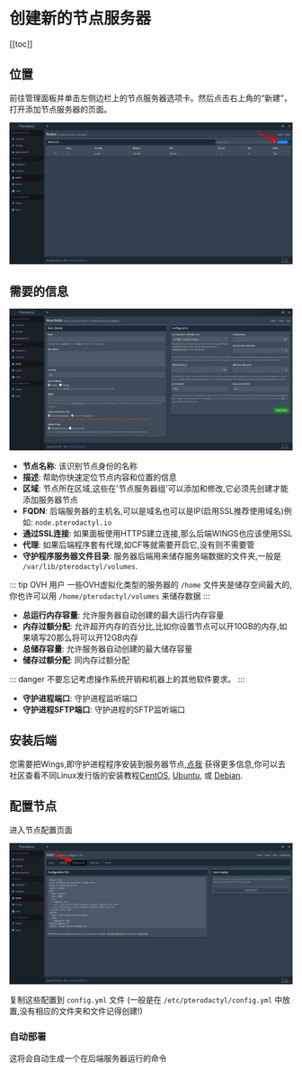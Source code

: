# 创建新的节点服务器

[[toc]]
 
## 位置
前往管理面板并单击左侧边栏上的节点服务器选项卡。然后点击右上角的“新建”，打开添加节点服务器的页面。

![](../../../.vuepress/public/community/config/nodes/pterodactyl_add_node_create_button.png)

## 需要的信息

![](../../../.vuepress/public/community/config/nodes/pterodactyl_add_node_new_page.png)

* **节点名称**: 该识别节点身份的名称
* **描述**: 帮助你快速定位节点内容和位置的信息
* **区域**: 节点所在区域,这些在'节点服务器组'可以添加和修改,它必须先创建才能添加服务器节点
* **FQDN**: 后端服务器的主机名,可以是域名也可以是IP(启用SSL推荐使用域名)例如: `node.pterodactyl.io`
* **通过SSL连接**: 如果面板使用HTTPS建立连接,那么后端WINGS也应该使用SSL
* **代理**: 如果后端程序套有代理,如CF等就需要开启它,没有则不需要管
* **守护程序服务器文件目录**: 服务器后端用来储存服务端数据的文件夹,一般是 `/var/lib/pterodactyl/volumes`.

::: tip OVH 用户
一些OVH虚拟化类型的服务器的 `/home` 文件夹是储存空间最大的,你也许可以用 `/home/pterodactyl/volumes` 来储存数据
:::

* **总运行内存容量**: 允许服务器自动创建的最大运行内存容量
* **内存过额分配**: 允许超开内存的百分比,比如你设置节点可以开10GB的内存,如果填写20那么将可以开12GB内存
* **总储存容量**: 允许服务器自动创建的最大储存容量
* **储存过额分配**: 同内存过额分配

::: danger
不要忘记考虑操作系统开销和机器上的其他软件要求。
::: 

* **守护进程端口**: 守护进程监听端口
* **守护进程SFTP端口**: 守护进程的SFTP监听端口

## 安装后端
您需要把Wings,即守护进程程序安装到服务器节点,[点我](/wings/installing.html)
获得更多信息,你可以去社区查看不同Linux发行版的安装教程[CentOS](/community/installation-guides/wings/centos7.html),
[Ubuntu](/community/installation-guides/wings/ubuntu1804.html), 或 [Debian](/community/installation-guides/wings/debian9.html).

## 配置节点
进入节点配置页面

![](../../../.vuepress/public/community/config/nodes/pterodactyl_add_node_config.png)

复制这些配置到 `config.yml` 文件 (一般是在 `/etc/pterodactyl/config.yml` 中放置,没有相应的文件夹和文件记得创建!)

### 自动部署
这将会自动生成一个在后端服务器运行的命令
